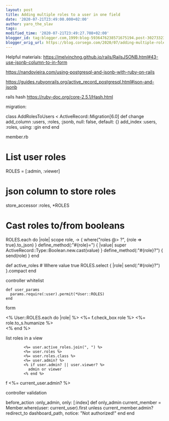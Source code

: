 ```yaml
---
layout: post
title: Adding multiple roles to a user in one field
date: '2020-07-21T23:49:00.000+02:00'
author: yaro_the_slav
tags: 
modified_time: '2020-07-21T23:49:27.708+02:00'
blogger_id: tag:blogger.com,1999:blog-5936476238571675194.post-3027332309286193552
blogger_orig_url: https://blog.corsego.com/2020/07/adding-multiple-roles-to-user-in-one.html
---
```



Helpful materials:
https://melvinchng.github.io/rails/RailsJSONB.html#43-use-jsonb-column-to-in-form

https://nandovieira.com/using-postgresql-and-jsonb-with-ruby-on-rails 

https://guides.rubyonrails.org/active_record_postgresql.html#json-and-jsonb

rails hash
https://ruby-doc.org/core-2.5.1/Hash.html

migration:

class AddRolesToUsers < ActiveRecord::Migration[6.0]
  def change
    add_column :users, :roles, :jsonb, null: false, default: {}
    add_index  :users, :roles, using: :gin
  end
end


member.rb

  # List user roles
  ROLES = [:admin, :viewer]

  # json column to store roles 
  store_accessor :roles, *ROLES

  # Cast roles to/from booleans
  ROLES.each do |role|
    scope role, -> { where("roles @> ?", {role => true}.to_json) }
    define_method(:"#{role}=") { |value| super ActiveRecord::Type::Boolean.new.cast(value) }
    define_method(:"#{role}?") { send(role) }
  end

  def active_roles # Where value true
    ROLES.select { |role| send(:"#{role}?") }.compact
  end

controller whitelist

    def user_params
      params.require(:user).permit(*User::ROLES)
    end

form

  <div class="form-group">
    <% User::ROLES.each do |role| %>
      <label>
        <%= f.check_box role %>
        <%= role.to_s.humanize %>
      </label>
      <br>
    <% end %>
  </div>

list roles in a view

            <%= user.active_roles.join(", ") %>
            <%= user.roles %>
            <%= user.roles.class %>
            <%= user.admin? %>
            <% if user.admin? || user.viewer? %>
              admin or viewer
            <% end %>

f
<%= current_user.admin? %>

controller validation 


  before_action :only_admin, only: [:index]
  def only_admin
    current_member = Member.where(user: current_user).first
    unless current_member.admin?
      redirect_to dashboard_path, notice: "Not authorized!"
    end
  end
